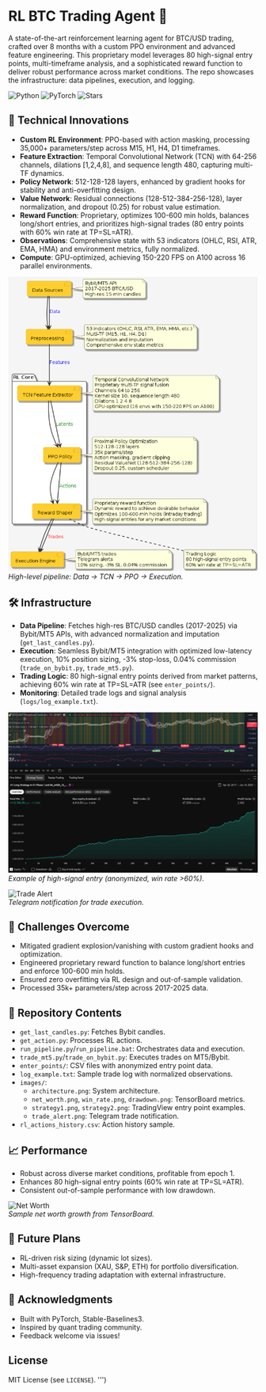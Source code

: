 # RL BTC Trading Agent 🚀

A state-of-the-art reinforcement learning agent for BTC/USD trading, crafted over 8 months with a custom PPO environment and advanced feature engineering. This proprietary model leverages 80 high-signal entry points, multi-timeframe analysis, and a sophisticated reward function to deliver robust performance across market conditions. The repo showcases the infrastructure: data pipelines, execution, and logging.

![Python](https://img.shields.io/badge/python-3.8+-blue) ![PyTorch](https://img.shields.io/badge/PyTorch-2.0+-red) ![Stars](https://img.shields.io/github/stars/Tim1l/rl-btc-trading-agent)

## 🌟 Technical Innovations
- **Custom RL Environment**: PPO-based with action masking, processing 35,000+ parameters/step across M15, H1, H4, D1 timeframes.
- **Feature Extraction**: Temporal Convolutional Network (TCN) with 64-256 channels, dilations [1,2,4,8], and sequence length 480, capturing multi-TF dynamics.
- **Policy Network**: 512-128-128 layers, enhanced by gradient hooks for stability and anti-overfitting design.
- **Value Network**: Residual connections (128-512-384-256-128), layer normalization, and dropout (0.25) for robust value estimation.
- **Reward Function**: Proprietary, optimizes 100-600 min holds, balances long/short entries, and prioritizes high-signal trades (80 entry points with 60% win rate at TP=SL=ATR).
- **Observations**: Comprehensive state with 53 indicators (OHLC, RSI, ATR, EMA, HMA) and environment metrics, fully normalized.
- **Compute**: GPU-optimized, achieving 150-220 FPS on A100 across 16 parallel environments.

![Architecture](images/architecture.png)  
*High-level pipeline: Data → TCN → PPO → Execution.*

## 🛠️ Infrastructure
- **Data Pipeline**: Fetches high-res BTC/USD candles (2017-2025) via Bybit/MT5 APIs, with advanced normalization and imputation (`get_last_candles.py`).
- **Execution**: Seamless Bybit/MT5 integration with optimized low-latency execution, 10% position sizing, -3% stop-loss, 0.04% commission (`trade_on_bybit.py`, `trade_mt5.py`).
- **Trading Logic**: 80 high-signal entry points derived from market patterns, achieving 60% win rate at TP=SL=ATR (see `enter_points/`).
- **Monitoring**: Detailed trade logs and signal analysis (`logs/log_example.txt`).

![Sample Entry Point](images/strategy1.png)  
*Example of high-signal entry (anonymized, win rate >60%).*

![Trade Alert](images/trade_alert.png)  
*Telegram notification for trade execution.*

## 🧠 Challenges Overcome
- Mitigated gradient explosion/vanishing with custom gradient hooks and optimization.
- Engineered proprietary reward function to balance long/short entries and enforce 100-600 min holds.
- Ensured zero overfitting via RL design and out-of-sample validation.
- Processed 35k+ parameters/step across 2017-2025 data.

## 📁 Repository Contents
- `get_last_candles.py`: Fetches Bybit candles.
- `get_action.py`: Processes RL actions.
- `run_pipeline.py`/`run_pipeline.bat`: Orchestrates data and execution.
- `trade_mt5.py`/`trade_on_bybit.py`: Executes trades on MT5/Bybit.
- `enter_points/`: CSV files with anonymized entry point data.
- `log_example.txt`: Sample trade log with normalized observations.
- `images/`:
  - `architecture.png`: System architecture.
  - `net_worth.png`, `win_rate.png`, `drawdown.png`: TensorBoard metrics.
  - `strategy1.png`, `strategy2.png`: TradingView entry point examples.
  - `trade_alert.png`: Telegram trade notification.
- `rl_actions_history.csv`: Action history sample.

## 📈 Performance
- Robust across diverse market conditions, profitable from epoch 1.
- Enhances 80 high-signal entry points (60% win rate at TP=SL=ATR).
- Consistent out-of-sample performance with low drawdown.

![Net Worth](images/net_worth.png)  
*Sample net worth growth from TensorBoard.*

## 🚀 Future Plans
- RL-driven risk sizing (dynamic lot sizes).
- Multi-asset expansion (XAU, S&P, ETH) for portfolio diversification.
- High-frequency trading adaptation with external infrastructure.

## 🙌 Acknowledgments
- Built with PyTorch, Stable-Baselines3.
- Inspired by quant trading community.
- Feedback welcome via issues!

## License
MIT License (see `LICENSE`).
''')